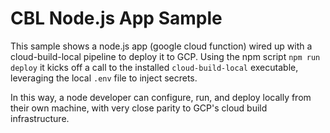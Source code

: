 # CBL Node.js App Sample
This sample shows a node.js app (google cloud function) wired up with a cloud-build-local pipeline to deploy it to
GCP. Using the npm script `npm run deploy` it kicks off a call to the installed `cloud-build-local` executable,
leveraging the local `.env` file to inject secrets.

In this way, a node developer can configure, run, and deploy locally from their own machine, with very close parity
to GCP's cloud build infrastructure.

